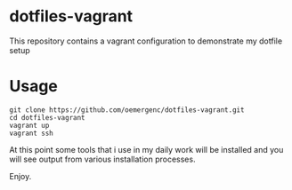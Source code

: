 # dotfiles-vagrant
This repository contains a vagrant configuration to demonstrate my dotfile setup

# Usage
```
git clone https://github.com/oemergenc/dotfiles-vagrant.git
cd dotfiles-vagrant
vagrant up
vagrant ssh
``` 
At this point some tools that i use in my daily work will be installed and you will see output from various installation processes. 

Enjoy.

